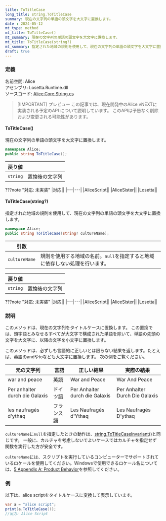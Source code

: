 ```yaml
---
title: ToTitleCase
long_title: string.ToTitleCase
summary: 現在の文字列の単語の頭文字を大文字に置換します。
date : 2024-05-12
mt_type: method
mt_title: ToTitleCase()
mt_summary: 現在の文字列の単語の頭文字を大文字に置換します。
mt_title: ToTitleCase(string?)
mt_summary: 指定された地域の規則を使用して、現在の文字列の単語の頭文字を大文字に置換します。
draft: true
---
```


### 定義
名前空間: Alice<br/>
アセンブリ: Losetta.Runtime.dll<br/>
ソースコード: [Alice.Core.String.cs](https://github.com/WSOFT-Project/Losetta/blob/master/Losetta.Runtime/Core/Extension/Alice.Core.String.cs)

> [!IMPORTANT] プレビュー
> この記事では、現在開発中のAlice vNEXTに実装される予定のAPI について説明しています。
> このAPIは予告なく削除および変更される可能性があります。

#### ToTitleCase()

現在の文字列の単語の頭文字を大文字に置換します。

```cs title="AliceScript"
namespace Alice;
public string ToTitleCase();
```

|戻り値| |
|-|-|
|`string`|置換後の文字列|

???note "対応: 未実装"
    |対応||
    |---|---|
    |AliceScript||
    |AliceSister||
    |Losetta||

#### ToTitleCase(string?)

指定された地域の規則を使用して、現在の文字列の単語の頭文字を大文字に置換します。

```cs title="AliceScript"
namespace Alice;
public string ToTitleCase(string? cultureName);
```

|引数| |
|-|-|
|`cultureName`|規則を使用する地域の名前。`null`を指定すると地域に依存しない処理を行います。|

|戻り値| |
|-|-|
|`string`|置換後の文字列|

???note "対応: 未実装"
    |対応||
    |---|---|
    |AliceScript||
    |AliceSister||
    |Losetta||

### 説明
このメソッドは、現在の文字列をタイトルケースに置換します。
この置換では、頭字語とみなせるすべてが大文字で構成された単語を除いて、単語の先頭の文字を大文字に、以降の文字を小文字に置換します。

このメソッドは、必ずしも言語的に正しいとは限らない結果を返します。たとえば、英語のandやtoなども大文字に置換します。
次の例をご覧ください。

元の文字列|言語|正しい結果|実際の結果
---|---|---|---
war and peace|英語|War and Peace|War And Peace
Per anhalter durch die Galaxis|ドイツ語|Per Anhalter durch die Galaxis|Per Anhalter Durch Die Galaxis
les naufragés d'ythaq|フランス語|Les Naufragés d'Ythaq|Les Naufragés D'ythaq|

`cultureName`に`null`を指定したときの動作は、[string.ToTitleCaseInvariant()](./totitlecaseinvariant.md)と同じです。
一般に、カルチャを考慮しないでよいケースではカルチャを指定せず関数を実行した方が安全です。

`cultureName`には、スクリプトを実行しているコンピューターでサポートされているロケールを使用してください。Windowsで使用できるロケール名については、[5 Appendix A: Product Behavior](https://learn.microsoft.com/ja-jp/openspecs/windows_protocols/ms-lcid/a9eac961-e77d-41a6-90a5-ce1a8b0cdb9c)を参照してください。

### 例
以下は、alice scriptをタイトルケースに変換して表示しています。

```cs title="AliceScript"
var a = "alice script";
print(a.ToTitleCase());
//出力: Alice Script
```

